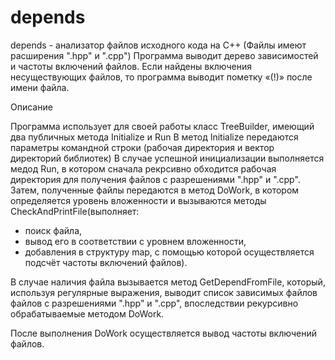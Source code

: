 # depends
depends - анализатор файлов исходного кода на С++ (Файлы имеют расширения ".hpp" и ".cpp") 
Программа выводит дерево зависимостей и частоты включений файлов. 
Если найдены включения несуществующих файлов, то программа выводит пометку «(!)» после имени файла.

Описание

Программа использует для своей работы класс TreeBuilder, имеющий два публичных метода Initialize и Run
В метод Initialize передаются параметры командной строки (рабочая директория и вектор директорий библиотек)
В случае успешной инициализации выполняется медод Run, в котором сначала рекрсивно обходится рабочая директория 
для получения файлов с разрешениями ".hpp" и ".cpp".  
Затем, полученные файлы передаются в метод DoWork, в котором 
определяется уровень вложенности и вызываются методы CheckAndPrintFile(выполняет:
 - поиск файла, 
 - вывод его в соответствии с уровнем вложенности,
 - добавления в структуру map, с помощью которой осуществляется подсчёт частоты включений файлов). 

В случае наличия файла вызывается метод GetDependFromFile, который, используя регулярные выражения, выводит список зависимых файлов файлов с разрешениями ".hpp" и ".cpp", впоследствии рекурсивно обрабатываемые методом DoWork.

После выполнения DoWork осуществляется вывод частоты включений файлов. 

